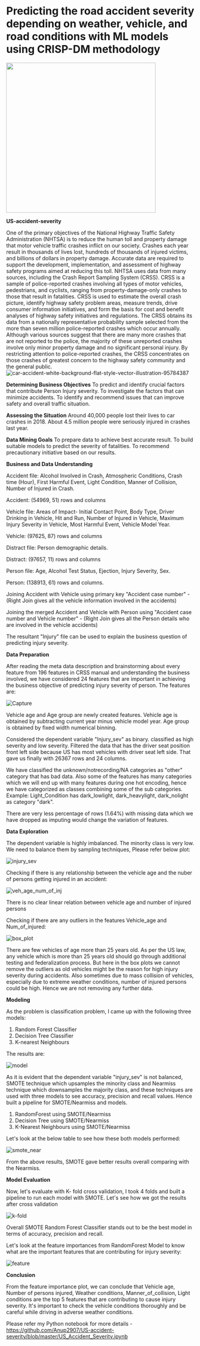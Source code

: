# Predicting the road accident severity depending on weather, vehicle, and road conditions with ML models using CRISP-DM methodology
<img src = https://user-images.githubusercontent.com/56169217/74563646-dd6ba580-4f32-11ea-8c6b-b6ff475eb661.PNG width="400" height="400" />

**US-accident-severity**

One of the primary objectives of the National Highway Traffic Safety Administration (NHTSA) is to reduce the human toll and property damage that motor vehicle traffic crashes inflict on our society. Crashes each year result in thousands of lives lost, hundreds of thousands of injured victims, and billions of dollars in property damage. Accurate data are required to support the development, implementation, and assessment of highway safety programs aimed at reducing this toll. NHTSA uses data from many sources, including the Crash Report Sampling System (CRSS). CRSS is a sample of police-reported crashes involving all types of motor vehicles, pedestrians, and cyclists, ranging from property-damage-only crashes to those that result in fatalities. CRSS is used to estimate the overall crash picture, identify highway safety problem areas, measure trends, drive consumer information initiatives, and form the basis for cost and benefit analyses of highway safety initiatives and regulations. The CRSS obtains its data from a nationally representative probability sample selected from the more than seven million police-reported crashes which occur annually. Although various sources suggest that there are many more crashes that are not reported to the police, the majority of these unreported crashes involve only minor property damage and no significant personal injury. By restricting attention to police-reported crashes, the CRSS concentrates on those crashes of greatest concern to the highway safety community and the general public. 
![car-accident-white-background-flat-style-vector-illustration-95784387](https://user-images.githubusercontent.com/56169217/74563674-e9effe00-4f32-11ea-8fbb-1906d8e90141.jpg)

**Determining Business Objectives**
To predict and identify crucial factors that contribute Person Injury severity.
To investigate the factors that can minimize accidents.
To identify and recommend issues that can improve safety and overall traffic situation.

**Assessing the Situation**
Around 40,000 people lost their lives to car crashes in 2018.
About 4.5 million people were seriously injured in crashes last year.

**Data Mining Goals**
To prepare data to achieve best accurate result.
To build suitable models to predict the severity of fatalities.
To recommend precautionary initiative based on our results. 

**Business and Data Understanding**

Accident file: Alcohol Involved in Crash, Atmospheric Conditions, Crash time (Hour), First Harmful Event, Light Condition, Manner of Collision, Number of Injured in Crash. 

Accident: (54969, 51) rows and columns

Vehicle file: Areas of Impact- Initial Contact Point, Body Type, Driver Drinking in Vehicle, Hit and Run, Number of Injured in Vehicle, Maximum Injury Severity in Vehicle, Most Harmful Event, Vehicle Model Year. 

Vehicle: (97625, 87) rows and columns

Distract file: Person demographic details. 

Distract: (97657, 11) rows and columns

Person file: Age, Alcohol Test Status, Ejection, Injury Severity, Sex. 

Person: (138913, 61) rows and columns. 

Joining Accident with Vehicle using primary key "Accident case number" - (Right Join gives all the vehicle information involved in the accidents)

Joining the merged Accident and Vehicle with Person using "Accident case number and Vehicle number" - (Right Join gives all the Person details who are involved in the vehicle accidents)

The resultant "Injury" file can be used to explain the business question of predicting injury severity.

**Data Preparation**

After reading the meta data description and brainstorming about every feature from 196 features in CRSS manual and understanding the business involved, we have considered 24 features that are important in achieving the business objective of predicting injury severity of person. The features are:

![Capture](https://user-images.githubusercontent.com/56169217/74565896-d98e5200-4f37-11ea-9821-d3cbf7c2f91a.PNG)

Vehicle age and Age group are newly created features. Vehicle age is obtained by subtracting current year minus vehicle model year. Age group is obtained by fixed width numerical binning.

Considered the dependent variable "Injury_sev" as binary. classified as high severity and low severity. Filtered the data that has the driver seat position front left side because US has most vehicles with driver seat left side. That gave us finally with 26367 rows and 24 columns.

We have classified the unknown/notrecording/NA categories as "other" category that has bad data. Also some of the features has many categories which we will end up with many features during one hot encoding, hence we have categorized as classes combining some of the sub categories. Example: Light_Condition has dark_lowlight, dark_heavylight, dark_nolight as category "dark".

There are very less percentage of rows (1.64%) with missing data which we have dropped as imputing would change the variation of features. 

**Data Exploration**

The dependent variable is highly imbalanced. The minority class is very low. We need to balance them by sampling techniques, Please refer below plot:

![injury_sev](https://user-images.githubusercontent.com/56169217/74578475-7eba2200-4f5a-11ea-9ceb-30b2ef5c98ca.PNG)

Checking if there is any relationship between the vehicle age and the nuber of persons getting injured in an accident:

![veh_age_num_of_inj](https://user-images.githubusercontent.com/56169217/74579009-77484800-4f5d-11ea-81d5-48e05c98a330.PNG)

There is no clear linear relation between vehicle age and number of injured persons

Checking if there are any outliers in the features Vehicle_age and Num_of_injured:

![box_plot](https://user-images.githubusercontent.com/56169217/74579645-b8daf200-4f61-11ea-8482-86b3ec922568.PNG)

There are few vehicles of age more than 25 years old. As per the US law, any vehicle which is more than 25 years old should go through additional testing and federalization process. But here in the box plots we cannot remove the outliers as old vehicles might be the reason for high injury severity during accidents. Also sometimes due to mass collision of vehicles, especially due to extreme weather conditions, number of injured persons could be high. Hence we are not removing any further data.

**Modeling**

As the problem is classification problem, I came up with the following three models:

1. Random Forest Classifier
2. Decision Tree Classifier
3. K-nearest Neighbours 

The results are:

![model](https://user-images.githubusercontent.com/56169217/74582388-a328f500-4f80-11ea-824d-27b796feeeca.PNG)

As it is evident that the dependent variable "injury_sev" is not balanced, SMOTE technique which upsamples the minority class and Nearmiss technique which downsamples the majority class, and these techniques are used with three models to see accuracy, precision and recall values. Hence built a pipeline for SMOTE/Nearmiss and models. 

1. RandomForest using SMOTE/Nearmiss
2. Decision Tree using SMOTE/Nearmiss
3. K-Nearest Neighbours using SMOTE/Nearmiss

Let's look at the below table to see how these both models performed:

![smote_near](https://user-images.githubusercontent.com/56169217/74593926-3ea87d00-4ff6-11ea-82f0-5e11184ebf6f.PNG)

From the above results, SMOTE gave better results overall comparing with the Nearmiss.

**Model Evaluation**

Now, let's evaluate with K- fold cross validation, I took 4 folds and built a pipeline to run each model with SMOTE. Let's see how we got the results after cross validation 

![k-fold](https://user-images.githubusercontent.com/56169217/74594079-dbb7e580-4ff7-11ea-944f-0b28b6448649.PNG)

Overall SMOTE Random Forest Classifier stands out to be the best model in terms of accuracy, precision and recall.

Let's look at the feature importances from RandomForest Model to know what are the important features that are contributing for injury severity:

![feature](https://user-images.githubusercontent.com/56169217/74595281-46bbe900-5005-11ea-9190-75894fe79903.PNG)

**Conclusion**

From the feature importance plot, we can conclude that Vehicle age, Number of persons injured, Weather conditions, Manner_of_collision, Light conditions are the top 5 features that are contributing to cause injury severity. It's important to check the vehicle conditions thoroughly and be careful while driving in adverse weather conditions.

Please refer my Python notebook for more details - https://github.com/Anup2907/US-accident-severity/blob/master/US_Accident_Severity.ipynb











